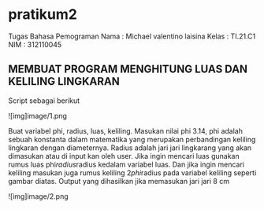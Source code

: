 # pratikum2
Tugas Bahasa Pemograman
Nama : Michael valentino laisina
Kelas : TI.21.C1
NIM : 312110045

## MEMBUAT PROGRAM MENGHITUNG LUAS DAN KELILING LINGKARAN
Script sebagai berikut <p>
![img]image/1.png <p>
Buat variabel phi, radius, luas, keliling. Masukan nilai phi 3.14, phi adalah sebuah konstanta dalam matematika yang merupakan perbandingan keliling lingkaran dengan diameternya. Radius adalah jari jari lingkarang yang akan dimasukan atau di input kan oleh user. Jika ingin mencari luas gunakan rumus luas phi*radius*radius kedalam variabel luas. Dan jika ingin mencari keliling masukan juga rumus keliling 2*phi*radius pada variabel keliling seperti gambar diatas.
Output yang dihasilkan jika memasukan jari jari 8 cm <p>
![img]image/2.png <p>

